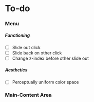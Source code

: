 # To-do

### Menu

##### Functioning
* [ ] Slide out click
* [ ] Slide back on other click
* [ ] Change z-index before other slide out

##### Aesthetics
* [ ] Perceptually uniform color space 

### Main-Content Area

### 
